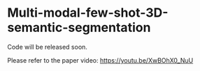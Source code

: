 # Multi-modal-few-shot-3D-semantic-segmentation

Code will be released soon.

Please refer to the paper video: https://youtu.be/XwBOhX0_NuU

